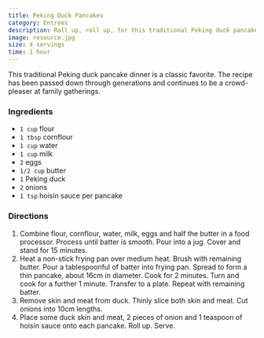 ```yaml
---
title: Peking Duck Pancakes
category: Entrees
description: Roll up, roll up, for this traditional Peking duck pancake dinner.
image: resource.jpg
size: 4 servings
time: 1 hour
---
```


This traditional Peking duck pancake dinner is a classic favorite. The recipe has been passed down through generations and continues to be a crowd-pleaser at family gatherings.

### Ingredients

* `1 cup` flour
* `1 tbsp` cornflour
* `1 cup` water
* `1 cup` milk
* `2` eggs
* `1/2 cup` butter
* `1` Peking duck
* `2` onions
* `1 tsp` hoisin sauce per pancake

### Directions

1. Combine flour, cornflour, water, milk, eggs and half the butter in a food processor. Process until batter is smooth. Pour into a jug. Cover and stand for 15 minutes.
2. Heat a non-stick frying pan over medium heat. Brush with remaining butter. Pour a tablespoonful of batter into frying pan. Spread to form a thin pancake, about 16cm in diameter. Cook for 2 minutes. Turn and cook for a further 1 minute. Transfer to a plate. Repeat with remaining batter.
3. Remove skin and meat from duck. Thinly slice both skin and meat. Cut onions into 10cm lengths.
4. Place some duck skin and meat, 2 pieces of onion and 1 teaspoon of hoisin sauce onto each pancake. Roll up. Serve.